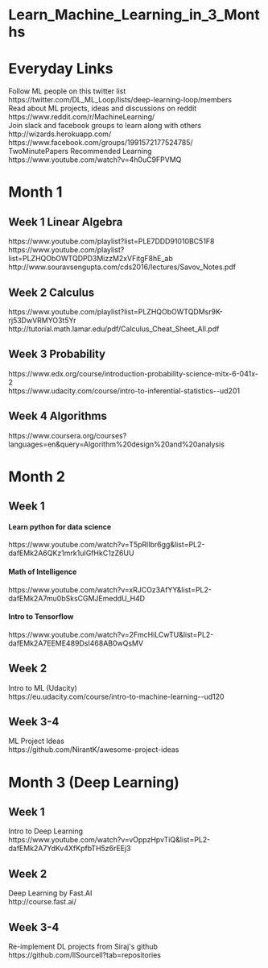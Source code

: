 <h1>Learn_Machine_Learning_in_3_Months</h1>
<h1>Everyday Links</h1>
<p>Follow ML people on this twitter list<br>
https://twitter.com/DL_ML_Loop/lists/deep-learning-loop/members<br>
Read about ML projects, ideas and discussions on reddit<br>
https://www.reddit.com/r/MachineLearning/<br>
Join slack and facebook groups to learn along with others<br>
http://wizards.herokuapp.com/<br>
https://www.facebook.com/groups/1991572177524785/<br>
TwoMinutePapers Recommended Learning<br>
https://www.youtube.com/watch?v=4h0uC9FPVMQ</p>
<h1>Month 1</h1>
<h2>Week 1 Linear Algebra</h2>
<p>https://www.youtube.com/playlist?list=PLE7DDD91010BC51F8<br>
https://www.youtube.com/playlist?list=PLZHQObOWTQDPD3MizzM2xVFitgF8hE_ab<br>
http://www.souravsengupta.com/cds2016/lectures/Savov_Notes.pdf</p>
<h2>Week 2 Calculus</h2>
<p>https://www.youtube.com/playlist?list=PLZHQObOWTQDMsr9K-rj53DwVRMYO3t5Yr<br>
http://tutorial.math.lamar.edu/pdf/Calculus_Cheat_Sheet_All.pdf</p>
<h2>Week 3 Probability</h2>
<p>https://www.edx.org/course/introduction-probability-science-mitx-6-041x-2<br>
https://www.udacity.com/course/intro-to-inferential-statistics--ud201</p>
<h2>Week 4 Algorithms</h2>
<p>https://www.coursera.org/courses?languages=en&amp;query=Algorithm%20design%20and%20analysis</p>
<h1>Month 2</h1>
<h2>Week 1</h2>
<h4>Learn python for data science</h4>
<p>https://www.youtube.com/watch?v=T5pRlIbr6gg&amp;list=PL2-dafEMk2A6QKz1mrk1uIGfHkC1zZ6UU</p>
<h4>Math of Intelligence</h4>
<p>https://www.youtube.com/watch?v=xRJCOz3AfYY&amp;list=PL2-dafEMk2A7mu0bSksCGMJEmeddU_H4D</p>
<h4>Intro to Tensorflow</h4>
<p>https://www.youtube.com/watch?v=2FmcHiLCwTU&amp;list=PL2-dafEMk2A7EEME489DsI468AB0wQsMV</p>
<h2>Week 2</h2>
<p>Intro to ML (Udacity)<br>
https://eu.udacity.com/course/intro-to-machine-learning--ud120</p>
<h2>Week 3-4</h2>
<p>ML Project Ideas<br>
https://github.com/NirantK/awesome-project-ideas</p>
<h1>Month 3 (Deep Learning)</h1>
<h2>Week 1</h2>
<p>Intro to Deep Learning<br>
https://www.youtube.com/watch?v=vOppzHpvTiQ&amp;list=PL2-dafEMk2A7YdKv4XfKpfbTH5z6rEEj3</p>
<h2>Week 2</h2>
<p>Deep Learning by Fast.AI<br>
http://course.fast.ai/</p>
<h2>Week 3-4</h2>
<p>Re-implement DL projects from Siraj's github<br>
https://github.com/llSourcell?tab=repositories</p>
